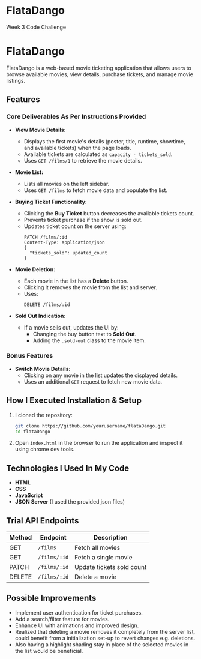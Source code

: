 # FlataDango
Week 3 Code Challenge
# FlataDango

FlataDango is a web-based movie ticketing application that allows users to browse available movies, view details, purchase tickets, and manage movie listings.

## Features

### Core Deliverables As Per Instructions Provided

- **View Movie Details:**
  - Displays the first movie's details (poster, title, runtime, showtime, and available tickets) when the page loads.
  - Available tickets are calculated as `capacity - tickets_sold`.
  - Uses `GET /films/1` to retrieve the movie details.

- **Movie List:**
  - Lists all movies on the left sidebar.
  - Uses `GET /films` to fetch movie data and populate the list.

- **Buying Ticket Functionality:**
  - Clicking the **Buy Ticket** button decreases the available tickets count.
  - Prevents ticket purchase if the show is sold out.
  - Updates ticket count on the server using:
    ```
    PATCH /films/:id
    Content-Type: application/json
    {
      "tickets_sold": updated_count
    }
    ```

- **Movie Deletion:**
  - Each movie in the list has a **Delete** button.
  - Clicking it removes the movie from the list and server.
  - Uses:
    ```
    DELETE /films/:id
    ```

- **Sold Out Indication:**
  - If a movie sells out, updates the UI by:
    - Changing the buy button text to **Sold Out**.
    - Adding the `.sold-out` class to the movie item.

### Bonus Features

- **Switch Movie Details:**
  - Clicking on any movie in the list updates the displayed details.
  - Uses an additional `GET` request to fetch new movie data.

## How I Executed Installation & Setup

1. I cloned the repository:
   ```sh
   git clone https://github.com/yourusername/flataDango.git
   cd flataDango
   ```

2. Open `index.html` in the browser to run the application and inspect it using chrome dev tools.

## Technologies I Used In My Code
- **HTML**
- **CSS** 
- **JavaScript** 
- **JSON Server** (I used the provided json files)

## Trial API Endpoints

| Method | Endpoint          | Description |
|--------|------------------|-------------|
| GET    | `/films`         | Fetch all movies |
| GET    | `/films/:id`     | Fetch a single movie |
| PATCH  | `/films/:id`     | Update tickets sold count |
| DELETE | `/films/:id`     | Delete a movie |

## Possible  Improvements
- Implement user authentication for ticket purchases.
- Add a search/filter feature for movies.
- Enhance UI with animations and improved design.
- Realized that deleting a movie removes it completely from the server list, could benefit from a initialization set-up to revert changes e.g. deletions.
- Also having a highlight shading stay in place of the selected movies in the list would be beneficial.

